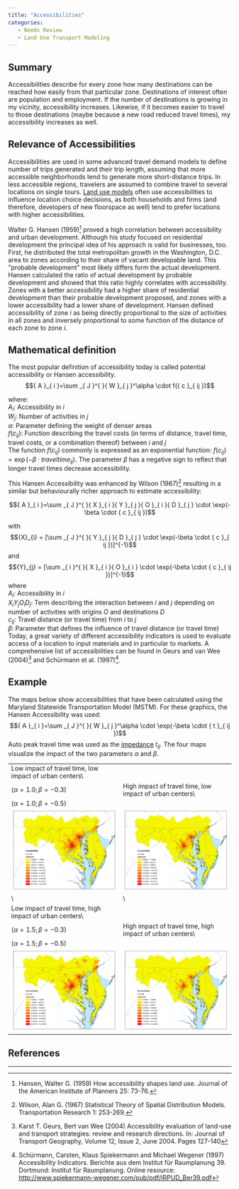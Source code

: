 ```yaml
---
title: "Accessibilities"
categories:
   - Needs Review
   - Land Use Transport Modeling
---
```


Summary
-------

Accessibilities describe for every zone how many destinations can be reached how easily from that particular zone. Destinations of interest often are population and employment. If the number of destinations is growing in my vicinity, accessibility increases. Likewise, if it becomes easier to travel to those destinations (maybe because a new road reduced travel times), my accessibility increases as well.

Relevance of Accessibilities
----------------------------

Accessibilities are used in some advanced travel demand models to define number of trips generated and their trip length, assuming that more accessible neighborhoods tend to generate more short-distance trips. In less accessible regions, travelers are assumed to combine travel to several locations on single tours. [Land use models](Land_Use-Transport_Modeling) often use accessibilities to influence location choice decisions, as both households and firms (and therefore, developers of new floorspace as well) tend to prefer locations with higher accessibilities.

Walter G. Hansen (1959)[^1] proved a high correlation between accessibility and urban development. Although his study focused on residential development the principal idea of his approach is valid for businesses, too. First, he distributed the total metropolitan growth in the Washington, D.C. area to zones according to their share of vacant developable land. This "probable development" most likely differs form the actual development. Hansen calculated the ratio of actual development by probable development and showed that this ratio highly correlates with accessibility. Zones with a better accessibility had a higher share of residential development than their probable development proposed, and zones with a lower accessibility had a lower share of development. Hansen defined accessibility of zone *i* as being directly proportional to the size of activities in all zones and inversely proportional to some function of the distance of each zone to zone *i*.

Mathematical definition
-----------------------

The most popular definition of accessibility today is called potential accessibility or Hansen accessibility.
$${ A }_{ i }=\sum _{ J }^{ }{ W }_{ j }^\alpha \cdot f({ c }_{ ij })$$

where:\
${ A }_{ i }$: Accessibility in *i*\
${ W }_{ j }$: Number of activities in *j*\
$\alpha$: Parameter defining the weight of denser areas\
$f({ c }_{ ij })$: Function describing the travel costs (in terms of distance, travel time, travel costs, or a combination thereof) between *i* and *j*\
The function $f({ c }_{ ij })$ commonly is expressed as an exponential function:
$f({ c }_{ ij }) = \exp(-\beta \cdot {traveltime}_{ij})$. The parameter $\beta$ has a negative sign to reflect that longer travel times decrease accessibility.

This Hansen Accessibility was enhanced by Wilson (1967)[^2] resulting in a similar but behaviourally richer approach to estimate accessibility:

$${ A }_{ i }=\sum _{ J }^{ }{ X }_{ i }{ Y }_{ j }{ O }_{ i }{ D }_{ j } \cdot \exp(-\beta \cdot { c }_{ ij })$$

with $${X}_{i} = [\sum _{ J }^{ }{ Y }_{ j }{ D }_{ j } \cdot \exp(-\beta \cdot { c }_{ ij })]^{-1}$$
and $${Y}_{j} = [\sum _{ i }^{ }{ X }_{ i }{ O }_{ i } \cdot \exp(-\beta \cdot { c }_{ ij })]^{-1}$$
where\
${ A }_{ i }$: Accessibility in *i*\
${ X }_{ i }{ Y }_{ j }{ O }_{ i }{ D }_{ j }$: Term describing the interaction between *i* and *j* depending on number of
activities with origins *O* and destinations *D*\
${ c }_{ ij }$: Travel distance (or travel time) from *i* to *j*\
$\beta$: Parameter that defines the influence of travel distance (or travel time)\
Today, a great variety of different accessibility indicators is used to evaluate access of a location to input materials and in particular to markets. A comprehensive list of accessibilities can be found in Geurs and van Wee (2004)[^3] and Schürmann et al. (1997)[^4].

Example
-------

The maps below show accessibilities that have been calculated using the Maryland Statewide Transportation Model (MSTM). For these graphics, the Hansen Accessibility was used:
$${ A }_{ i }=\sum _{ J }^{ }{ W }_{ j }^\alpha \cdot \exp(-\beta \cdot { t }_{ ij })$$
Auto peak travel time was used as the [impedance](Impedance) ${ t }_{ ij }$.
The four maps visualize the impact of the two parameters $\alpha$ and $\beta$.

|                                                               |                                                               |
|---------------------------------------------------------------|---------------------------------------------------------------|
| Low impact of travel time, low impact of urban centers\       
 $(\alpha = 1.0; \beta = -0.3)$                                 | High impact of travel time, low impact of urban centers\      
                                                                 $(\alpha = 1.0; \beta = -0.5)$                                 |
| ![](accessibilities1.png "accessibilities1.png") | ![](accessibilities2.png "accessibilities2.png") |
| \                                                             | \                                                             |
| Low impact of travel time, high impact of urban centers\      
 $(\alpha = 1.5; \beta = -0.3)$                                 | High impact of travel time, high impact of urban centers\     
                                                                 $(\alpha = 1.5; \beta = -0.5)$                                 |
| ![](accessibilities4.png "accessibilities4.png") | ![](accessibilities5.png "accessibilities5.png") |

References
----------

------------------------------------------------------------------------

[^1]: Hansen, Walter G. (1959) How accessibility shapes land use. Journal of the American Institute of Planners 25: 73-76.

[^2]: Wilson, Alan G. (1967) Statistical Theory of Spatial Distribution Models. Transportation Research 1: 253-269.

[^3]: Karst T. Geurs, Bert van Wee (2004) Accessibility evaluation of land-use and transport strategies: review and research directions. In: Journal of Transport Geography, Volume 12, Issue 2, June 2004. Pages 127-140

[^4]: Schürmann, Carsten, Klaus Spiekermann and Michael Wegener (1997) Accessibility Indicators. Berichte aus dem Institut für Raumplanung 39. Dortmund: Institut für Raumplanung. Online resource: <http://www.spiekermann-wegener.com/pub/pdf/IRPUD_Ber39.pdf>

